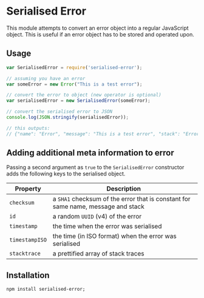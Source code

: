 # Serialised Error

This module attempts to convert an error object into a regular JavaScript object. This is useful if an error object has
to be stored and operated upon.

## Usage

```javascript
var SerialisedError = require('serialised-error');

// assuming you have an error
var someError = new Error("This is a test error");

// convert the error to object (new operator is optional)
var serialisedError = new SerialisedError(someError);

// convert the serialised error to JSON
console.log(JSON.stringify(serialisedError));

// this outputs:
// {"name": "Error", "message": "This is a test error", "stack": "Error\n   at ..."}
```

## Adding additional meta information to error

Passing a second argument as `true` to the `SerialisedError` constructor adds the following keys to the serialised object.

| Property        | Description |
| --------------- | ----------- |
| `checksum`      | a `SHA1` checksum of the error that is constant for same name, message and stack |
| `id`            | a random `UUID` (v4) of the error |
| `timestamp`     | the time when the error was serialised |
| `timestampISO`  | the time (in ISO format) when the error was serialised |
| `stacktrace`    | a prettified array of stack traces |


## Installation

```terminal
npm install serialised-error;
```
